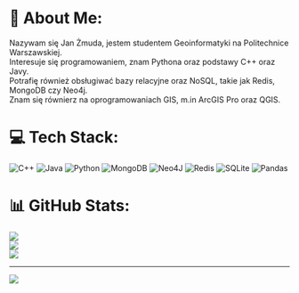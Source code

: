 # 💫 About Me:
Nazywam się Jan Żmuda, jestem studentem Geoinformatyki na Politechnice Warszawskiej. <br>Interesuje się programowaniem, znam Pythona oraz podstawy C++ oraz Javy. 
<br> Potrafię również obsługiwać bazy relacyjne oraz NoSQL, takie jak Redis, MongoDB czy Neo4j.
<br>Znam się równierz na oprogramowaniach GIS, m.in ArcGIS Pro oraz QGIS.


# 💻 Tech Stack:
![C++](https://img.shields.io/badge/c++-%2300599C.svg?style=for-the-badge&logo=c%2B%2B&logoColor=white) ![Java](https://img.shields.io/badge/java-%23ED8B00.svg?style=for-the-badge&logo=java&logoColor=white) ![Python](https://img.shields.io/badge/python-3670A0?style=for-the-badge&logo=python&logoColor=ffdd54) ![MongoDB](https://img.shields.io/badge/MongoDB-%234ea94b.svg?style=for-the-badge&logo=mongodb&logoColor=white) 	![Neo4J](https://img.shields.io/badge/Neo4j-008CC1?style=for-the-badge&logo=neo4j&logoColor=white) ![Redis](https://img.shields.io/badge/redis-%23DD0031.svg?style=for-the-badge&logo=redis&logoColor=white) ![SQLite](https://img.shields.io/badge/sqlite-%2307405e.svg?style=for-the-badge&logo=sqlite&logoColor=white) ![Pandas](https://img.shields.io/badge/pandas-%23150458.svg?style=for-the-badge&logo=pandas&logoColor=white)
# 📊 GitHub Stats:
![](https://github-readme-stats.vercel.app/api?username=Janders8&theme=dark&hide_border=false&include_all_commits=true&count_private=true)<br/>
![](https://github-readme-streak-stats.herokuapp.com/?user=Janders8&theme=dark&hide_border=false)<br/>
![](https://github-readme-stats.vercel.app/api/top-langs/?username=Janders8&theme=dark&hide_border=false&include_all_commits=true&count_private=true&layout=compact)

---
[![](https://visitcount.itsvg.in/api?id=Janders8&icon=0&color=0)](https://visitcount.itsvg.in)

<!-- Proudly created with GPRM ( https://gprm.itsvg.in ) -->
